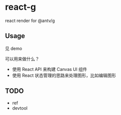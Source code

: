 # react-g

react render for @antv/g

## Usage

见 demo

可以用来做什么？

- 使用 React API 来构建 Canvas UI 组件
- 使用 React 状态管理的思路来处理图形，比如编辑图形

## TODO

- ref
- devtool
